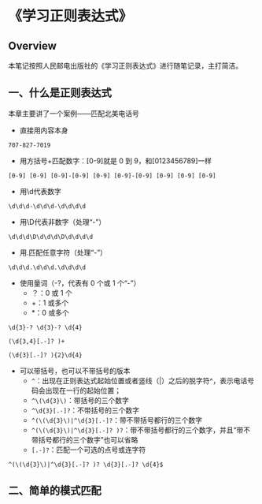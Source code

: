 # 《学习正则表达式》

## Overview

本笔记按照人民邮电出版社的《学习正则表达式》进行随笔记录，主打简洁。

## 一、什么是正则表达式

本章主要讲了一个案例——匹配北美电话号

* 直接用内容本身

```
707-827-7019
```

* 用方括号+匹配数字：\[0-9]就是 0 到 9，和\[0123456789]一样

```
[0-9] [0-9] [0-9]-[0-9] [0-9] [0-9]-[0-9] [0-9] [0-9] [0-9]
```

* 用\d代表数字

```
\d\d\d-\d\d\d-\d\d\d\d
```

* 用\D代表非数字（处理“-”）

```
\d\d\d\D\d\d\d\D\d\d\d\d
```

* 用.匹配任意字符（处理“-”）

```
\d\d\d.\d\d\d.\d\d\d\d
```

* 使用量词（-?，代表有 0 个或 1 个“-”）
  * ？：0 或 1 个
  * \+：1 或多个
  * \*：0 或多个

```
\d{3}-? \d{3}-? \d{4}
```

```
(\d{3,4}[.-]? )+
```

```
(\d{3}[.-]? ){2}\d{4}
```

* 可以带括号，也可以不带括号的版本
  * `^`：出现在正则表达式起始位置或者竖线（|）之后的脱字符^，表示电话号码会出现在一行的起始位置；
  * `^\(\d{3}\)`：带括号的三个数字
  * `^\d{3}[.-]?`：不带括号的三个数字
  * `^(\(\d{3}\)|^\d{3}[.-]?`：带不带括号都行的三个数字
  * `^(\(\d{3}\)|^\d{3}[.-]? )?`：带不带括号都行的三个数字，并且“带不带括号都行的三个数字”也可以省略
  * `[.-]​?`：匹配一个可选的点号或连字符

```
^(\(\d{3}\)|^\d{3}[.-]? )? \d{3}[.-]? \d{4}$
```



## 二、简单的模式匹配
